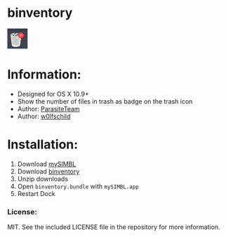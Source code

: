 # binventory

![preview](preview.png) 

# Information:

- Designed for OS X 10.9+  
- Show the number of files in trash as badge on the trash icon
- Author: [ParasiteTeam](https://github.com/ParasiteTeam)
- Author: [w0lfschild](https://github.com/w0lfschild)

# Installation:

1. Download [mySIMBL](https://github.com/w0lfschild/app_updates/raw/master/mySIMBL/mySIMBL_master.zip)
2. Download [binventory](https://github.com/w0lfschild/binventory/raw/master/build/binventory.zip)
3. Unzip downloads
4. Open `binventory.bundle` with `mySIMBL.app`
5. Restart Dock

### License:
MIT. See the included LICENSE file in the repository for more information. 
